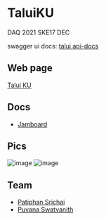 # TaluiKU

DAQ 2021 SKE17 DEC

swagger ui docs: [talui api-docs](https://talui-ku-server.herokuapp.com/swagger/index.html)

## Web page

[Talui KU](https://talui-ku-client.vercel.app/)

## Docs

* [Jamboard](https://jamboard.google.com/d/1M2IHthgKk3M2oAd59qDEVMZ9iCEwSZFIYEg_kZ37-8U/edit?usp=sharing)

## Pics

![image](https://github.com/Noboomta/taluiKU/assets/53256241/3a069f29-eb72-4231-9c45-980e601b8a08)
![image](https://github.com/Noboomta/taluiKU/assets/53256241/3da24faf-1848-4808-ba61-39e550dce9b0)


## Team

* [Patiphan Srichai](https://github.com/patiphan2000)
* [Puvana Swatvanith](https://github.com/Noboomta)
